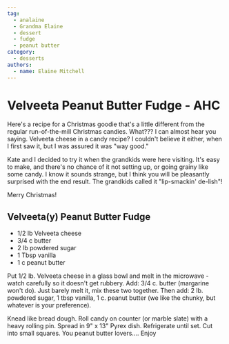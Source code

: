 ```yaml
---
tag:
  - analaine
  - Grandma Elaine
  - dessert
  - fudge
  - peanut butter
category:
  - desserts
authors:
  - name: Elaine Mitchell
---
```


# Velveeta Peanut Butter Fudge - AHC

Here's a recipe for a Christmas goodie that's a little different from the regular run-of-the-mill
Christmas candies. What??? I can almost hear you saying. Velveeta cheese in a candy recipe? I
couldn't believe it either, when I first saw it, but I was assured it was "way good."

Kate and I decided to try it when the grandkids were here visiting. It's easy to make, and there's
no chance of it not setting up, or going grainy like some candy. I know it sounds strange, but I
think you will be pleasantly surprised with the end result. The grandkids called it "lip-smackin'
de-lish"!

Merry Christmas!

## Velveeta(y) Peanut Butter Fudge
* 1/2 lb Velveeta cheese
* 3/4 c butter
* 2 lb powdered sugar
* 1 Tbsp vanilla
* 1 c peanut butter

Put 1/2 lb. Velveeta cheese in a glass bowl and melt in the microwave - watch carefully so it
doesn't get rubbery. Add: 3/4 c. butter (margarine won't do). Just barely melt it, mix these two
together. Then add: 2 lb. powdered sugar, 1 tbsp vanilla, 1 c. peanut butter (we like the chunky,
but whatever is your preference).

Knead like bread dough. Roll candy on counter (or marble slate) with a heavy rolling pin.
Spread in 9" x 13" Pyrex dish. Refrigerate until set. Cut into small squares. You peanut butter
lovers.... Enjoy
